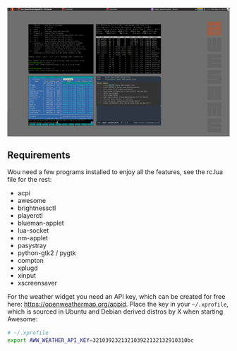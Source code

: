 <a href="https://raw.githubusercontent.com/troglobit/awesome-plain/master/awesome-plain.png"><img align="center" src="awesome-plain.png" width="600"></a>

## Requirements

Wou need a few programs installed to enjoy all the features, see the
rc.lua file for the rest:

- acpi
- awesome
- brightnessctl
- playerctl
- blueman-applet
- lua-socket
- nm-applet
- pasystray
- python-gtk2 / pygtk
- compton
- xplugd
- xinput
- xscreensaver

For the weather widget you need an API key, which can be created for
free here: <https://openweathermap.org/appid>.  Place the key in your
`~/.xprofile`, which is sourced in Ubuntu and Debian derived distros by
X when starting Awesome:

```sh
# ~/.xprofile
export AWW_WEATHER_API_KEY=321039232132103922132132910310bc
```

